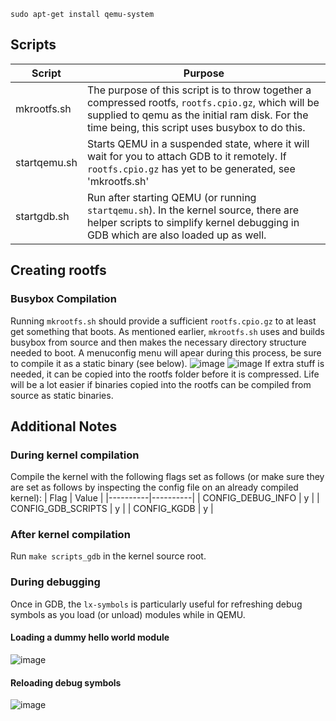 `sudo apt-get install qemu-system`

## Scripts
| Script | Purpose |
|----------|----------|
| mkrootfs.sh | The purpose of this script is to throw together a compressed rootfs, `rootfs.cpio.gz`, which will be supplied to qemu as the initial ram disk. For the time being, this script uses busybox to do this. |
| startqemu.sh | Starts QEMU in a suspended state, where it will wait for you to attach GDB to it remotely. If `rootfs.cpio.gz` has yet to be generated, see 'mkrootfs.sh'|
| startgdb.sh | Run after starting QEMU (or running `startqemu.sh`). In the kernel source, there are helper scripts to simplify kernel debugging in GDB which are also loaded up as well. |

## Creating rootfs
### Busybox Compilation
Running `mkrootfs.sh` should provide a sufficient `rootfs.cpio.gz` to at least get something that boots. As mentioned earlier, `mkrootfs.sh` uses and builds busybox from source and then makes the necessary directory structure needed to boot. A menuconfig menu will apear during this process, be sure to compile it as a static binary (see below).
![image](https://github.com/AlexSutila/kernelDbgScripts/assets/96510931/bb4abd80-e312-4eb6-94e5-c6c96777aec8)
![image](https://github.com/AlexSutila/kernelDbgScripts/assets/96510931/e837ab22-5032-465d-8f14-eea975832fbd)
If extra stuff is needed, it can be copied into the rootfs folder before it is compressed. Life will be a lot easier if binaries copied into the rootfs can be compiled from source as static binaries.

## Additional Notes
### During kernel compilation
Compile the kernel with the following flags set as follows (or make sure they are set as follows by inspecting the config file on an already compiled kernel):
| Flag | Value |
|----------|----------|
| CONFIG_DEBUG_INFO | y |
| CONFIG_GDB_SCRIPTS | y |
| CONFIG_KGDB | y |
### After kernel compilation
Run `make scripts_gdb` in the kernel source root.
### During debugging
Once in GDB, the `lx-symbols` is particularly useful for refreshing debug symbols as you load (or unload) modules while in QEMU.
#### Loading a dummy hello world module
![image](https://github.com/AlexSutila/kernelDbgScripts/assets/96510931/0602ee0f-9e64-4014-b00f-b5ae778235cb)
#### Reloading debug symbols
![image](https://github.com/AlexSutila/kernelDbgScripts/assets/96510931/ad9c1249-c8fe-4497-8d8a-36bfa5b9799b)
